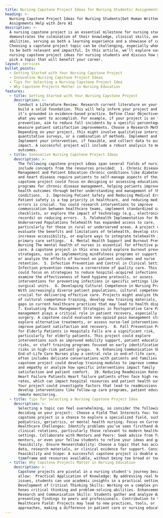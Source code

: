 ```yaml
---
title: Nursing Capstone Project Ideas for Nursing Students| Assignments Help
heading: >-
  Nursing Capstone Project Ideas for Nursing Students|Get Human Written
  Assignments Help with Zero AI
description: >-
  A nursing capstone project is an essential milestone for nursing students. It
  demonstrates the culmination of their knowledge, clinical skills, and research
  abilities, serving as both a learning experience and a showcase of competency.
  Choosing a capstone project topic can be challenging, especially when it needs
  to be both relevant and impactful. In this article, we’ll explore various
  nursing capstone project ideas for nursing students and discuss how you can
  pick a topic that will benefit your career.
layout: services
bullet_points:
  - Getting Started with Your Nursing Capstone Project
  - Innovative Nursing Capstone Project Ideas
  - Tips for Selecting a Nursing Capstone Project Idea
  - Why Capstone Projects Matter in Nursing Education
features:
  - title: Getting Started with Your Nursing Capstone Project
    description: >-
      Conduct a Literature Review: Research current literature on your topic to
      build a solid foundation. This will help inform your project and ensure
      it’s grounded in evidence-based practice. Define Clear Objectives: Outline
      what you want to accomplish. For example, if your project is on fall
      prevention, aim to reduce fall incidents by a specific percentage or
      measure patient satisfaction improvements. Choose a Research Methodology:
      Depending on your project, this might involve qualitative interviews,
      quantitative surveys, or a combination of methods. Implement and Analyze:
      Implement your intervention, if feasible, and collect data to assess its
      impact. A successful project will include a robust analysis to measure
      outcomes.
  - title: Innovative Nursing Capstone Project Ideas
    description: >-
      The following capstone project ideas span several fields of nursing and
      include concepts from the resources provided:  1. Chronic Disease
      Management and Patient Education Chronic conditions like diabetes, asthma,
      and heart disease require patients to self-manage aspects of their care. A
      capstone project could focus on designing or assessing educational
      programs for chronic disease management, helping patients improve their
      health outcomes through better understanding and management of their
      conditions.  2. Improving Patient Safety and Reducing Medical Errors
      Patient safety is a top priority in healthcare, and reducing medical
      errors is crucial. You could research interventions to improve
      communication between healthcare teams, implement standardized safety
      checklists, or explore the impact of technology (e.g., electronic health
      records) on reducing errors.  3. Telehealth Implementation for Rural and
      Underserved Populations Telehealth has expanded access to care,
      particularly for those in rural or underserved areas. A project could
      evaluate the benefits and limitations of telehealth, develop strategies to
      increase accessibility, or explore ways to integrate telehealth into
      primary care settings.  4. Mental Health Support and Burnout Prevention in
      Nursing The mental health of nurses is essential for effective patient
      care. A capstone project in this area could explore burnout prevention
      strategies, such as implementing mindfulness programs or support groups,
      or analyze the effects of burnout on patient outcomes and nurse
      retention.  5. Infection Prevention and Control in Clinical Settings
      Infection prevention remains a cornerstone of quality care. This project
      could focus on strategies to reduce hospital-acquired infections (HAIs),
      examine the effectiveness of hand hygiene protocols, or assess
      interventions for preventing infections in specific settings like ICUs or
      surgical units.  6. Developing Cultural Competence in Nursing Practice
      With increasingly diverse patient populations, cultural competence is
      crucial for delivering effective care. Projects might analyze the impact
      of cultural competence training, develop new training materials, or assess
      gaps in current healthcare practices that may lead to health disparities. 
      7. Evaluating Pain Management Strategies in Postoperative Care Pain
      management plays a critical role in patient recovery, especially after
      surgery. A capstone could evaluate non-opioid pain management strategies,
      explore alternative treatments, or assess nurse-led interventions to
      improve patient satisfaction and recovery.  8. Fall Prevention Programs
      for Elderly Patients in Hospitals Falls are a significant risk,
      particularly for elderly patients. This project could explore
      interventions such as improved mobility support, patient education on fall
      risks, or staff training programs focused on early identification of fall
      risks in high-risk patient groups.  9. Enhancing Communication Skills in
      End-of-Life Care Nurses play a central role in end-of-life care, which
      often includes delicate conversations with patients and families. A
      capstone project could develop training modules to improve communication
      and empathy or analyze how specific interventions impact family
      satisfaction and patient comfort.  10. Reducing Readmission Rates for
      Heart Failure Patients Heart failure patients often face high readmission
      rates, which can impact hospital resources and patient health outcomes.
      Your project could investigate factors that lead to readmissions and
      develop interventions like follow-up care programs, patient education, or
      remote monitoring.
  - title: Tips for Selecting a Nursing Capstone Project Idea
    description: >-
      Selecting a topic can feel overwhelming, so consider the following when
      deciding on your project:  Choose a Field That Interests You: Your
      capstone project is a chance to explore a specialized field, such as
      pediatrics, geriatrics, or mental health nursing. Focus on Current
      Healthcare Challenges: Identify problems you’ve seen firsthand during
      clinical rotations, particularly those relevant to modern healthcare
      settings. Collaborate with Mentors and Peers: Seek advice from faculty,
      mentors, or even your fellow students to refine your ideas and gauge
      feasibility. Ensure Researchability: Choose a topic that has accessible
      data, research materials, or clinical evidence for support. Consider
      Feasibility and Scope: A successful capstone project is doable within the
      timeframe and resources available, without being too broad or too narrow.
  - title: Why Capstone Projects Matter in Nursing Education
    description: >-
      Capstone projects are pivotal in a nursing student's journey because they
      allow:  Practical Application of Knowledge: By addressing real healthcare
      issues, students can use academic insights in a practical setting.
      Development of Critical Thinking Skills: Working on a complex problem
      hones critical thinking and problem-solving abilities. Enhancement of
      Research and Communication Skills: Students gather and analyze data, often
      presenting findings to peers and professionals. Contribution to the
      Healthcare Field: Projects may lead to new practices, tools, or
      approaches, making a difference in patient care or nursing education.
---
```



